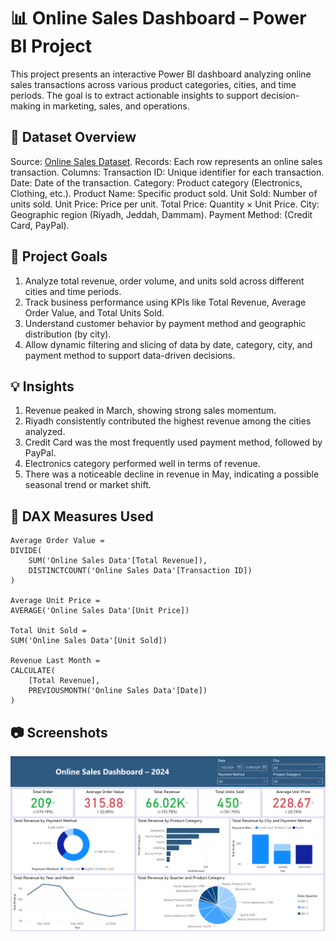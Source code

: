 # 📊 Online Sales Dashboard – Power BI Project
This project presents an interactive Power BI dashboard analyzing online sales transactions across various product categories, cities, and time periods. 
The goal is to extract actionable insights to support decision-making in marketing, sales, and operations.

## 📁 Dataset Overview
Source: [Online Sales Dataset](https://www.kaggle.com/datasets/shreyanshverma27/online-sales-dataset-popular-marketplace-data).
Records: Each row represents an online sales transaction.
Columns:
Transaction ID: Unique identifier for each transaction.
Date: Date of the transaction.
Category: Product category (Electronics, Clothing, etc.).
Product Name: Specific product sold.
Unit Sold: Number of units sold.
Unit Price: Price per unit.
Total Price: Quantity × Unit Price.
City: Geographic region (Riyadh, Jeddah, Dammam).
Payment Method: (Credit Card, PayPal).

## 📌 Project Goals
1. Analyze total revenue, order volume, and units sold across different cities and time periods.
2. Track business performance using KPIs like Total Revenue, Average Order Value, and Total Units Sold.
3. Understand customer behavior by payment method and geographic distribution (by city).
4. Allow dynamic filtering and slicing of data by date, category, city, and payment method to support data-driven decisions.

## 💡 Insights
1. Revenue peaked in March, showing strong sales momentum.
2. Riyadh consistently contributed the highest revenue among the cities analyzed.
3. Credit Card was the most frequently used payment method, followed by PayPal.
4. Electronics category performed well in terms of revenue.
5. There was a noticeable decline in revenue in May, indicating a possible seasonal trend or market shift.

## 🧮 DAX Measures Used
```DAX
Average Order Value = 
DIVIDE(
    SUM('Online Sales Data'[Total Revenue]), 
    DISTINCTCOUNT('Online Sales Data'[Transaction ID])
)

Average Unit Price = 
AVERAGE('Online Sales Data'[Unit Price])

Total Unit Sold = 
SUM('Online Sales Data'[Unit Sold])

Revenue Last Month = 
CALCULATE(
    [Total Revenue], 
    PREVIOUSMONTH('Online Sales Data'[Date])
)
```

## 📷 Screenshots
![Dashboard Screenshot](images/dashboard01.png)
   
